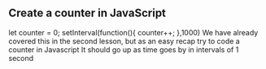 ## Create a counter in JavaScript
let counter = 0;
setInterval(function(){
    counter++;
},1000)
We have already covered this in the second lesson, but as an easy recap try to code a counter in Javascript
It should go up as time goes by in intervals of 1 second